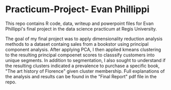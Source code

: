 # Practicum-Project- Evan Phillippi

This repo contains R code, data, writeup and powerpoint files for Evan Phillippi's final project in the data science practicum at Regis University. 

The goal of my final project was to apply dimensionality reduction analysis methods to a dataset containg sales from a bookstor using principal component analysis. 
After applying PCA, I then applied kmeans clustering to the resulting principal compoenet scores to classsify customers into unique segments. In addition to segmentation, I also 
sought to understand if the resulting clusters indicated a prevalence to purchase a specific book, "The art history of Florence" given cluster membership. Full explanations of the analysis and results can be found in the "Final Report" pdf file in the repo.
